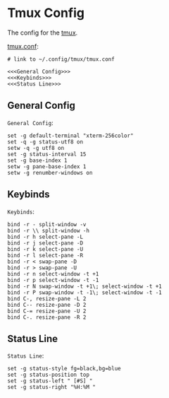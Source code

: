 # Tmux Config

The config for the [tmux](https://github.com/tmux/tmux/wiki).

[tmux.conf](tmux.conf):
```config
# link to ~/.config/tmux/tmux.conf

<<<General Config>>>
<<<Keybinds>>>
<<<Status Line>>>
```

## General Config

`General Config`:
```config
set -g default-terminal "xterm-256color"
set -q -g status-utf8 on
setw -q -g utf8 on
set -g status-interval 15
set -g base-index 1
setw -g pane-base-index 1
setw -g renumber-windows on
```

## Keybinds

`Keybinds`:
```config
bind -r - split-window -v
bind -r \\ split-window -h
bind -r h select-pane -L
bind -r j select-pane -D
bind -r k select-pane -U
bind -r l select-pane -R
bind -r < swap-pane -D
bind -r > swap-pane -U
bind -r n select-window -t +1
bind -r p select-window -t -1
bind -r N swap-window -t +1\; select-window -t +1
bind -r P swap-window -t -1\; select-window -t -1
bind C-, resize-pane -L 2
bind C-- resize-pane -D 2
bind C-= resize-pane -U 2
bind C-. resize-pane -R 2
```

## Status Line

`Status Line`:
```config
set -g status-style fg=black,bg=blue
set -g status-position top
set -g status-left " [#S] "
set -g status-right "%H:%M "
```
